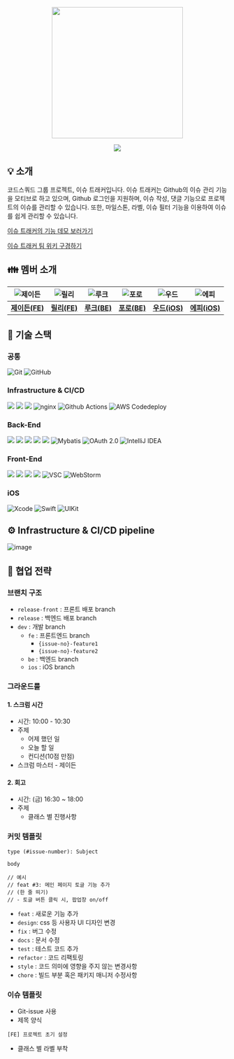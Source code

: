 <p align="center"><img src="https://github.com/codesquad-members-2023-team2/issue-tracker/assets/112251635/880c5e2d-b561-40a3-b1c9-a17734757ec4" width="300" height="300"/>

<p align="center"><a href="https://github.com/codesquad-members-2023-team2/issue-tracker/wiki"><img src="https://img.shields.io/badge/Issue%20tracker-Wiki-007396?style=flat-square&logo=Wikipedia&logoColor=white"/><a/>

## 💡 소개

코드스쿼드 그룹 프로젝트, 이슈 트래커입니다. 이슈 트래커는 Github의 이슈 관리 기능을 모티브로 하고 있으며, Github 로그인을 지원하며, 이슈 작성, 댓글 기능으로 프로젝트의 이슈를 관리할 수 있습니다. 또한, 마일스톤, 라벨, 이슈 필터 기능을 이용하여 이슈를 쉽게 관리할 수 있습니다.

[이슈 트래커의 기능 데모 보러가기](https://github.com/codesquad-members-2023-team2/issue-tracker/wiki/%EA%B8%B0%EB%8A%A5-%EB%8D%B0%EB%AA%A8)

[이슈 트래커 팀 위키 구경하기](https://github.com/codesquad-members-2023-team2/issue-tracker/wiki)

## 👪 멤버 소개

| ![제이든](https://ca.slack-edge.com/T74H5245A-U04G7GJ0P2L-bacfbaf4a8b0-512) | ![릴리](https://ca.slack-edge.com/T74H5245A-U04G792TR7S-523e48733e32-512) | ![루크](https://ca.slack-edge.com/T74H5245A-U04FWAZSZED-3482eadd3837-512) | ![포로](https://ca.slack-edge.com/T74H5245A-U04GE6HKBTJ-08f3100ac358-512) | ![우드](https://ca.slack-edge.com/T74H5245A-U04GHTGGCE4-339eb09b8d0d-512) | ![에피](https://ca.slack-edge.com/T74H5245A-U04FL9VKFDJ-b8cf1a0a5454-512) |
| :-----------------------------------------------------------: | :------------------------------------------------------------: | :----------------------------------------------------------------: | :-----------------------------------------------------------: | :-----------------------------------------------------------: | :-----------------------------------------------------------: |
|        [**제이든(FE)**](https://github.com/JaydenLee1116)         |           [**릴리(FE)**](https://github.com/ahnlook)           |         [**루크(BE)**](https://github.com/acceptor-gyu)         |        [**포로(BE)**](https://github.com/Gwonwoo-Nam)         |        [**우드(iOS)**](https://github.com/dpfdlalfm)         |        [**에피(iOS)**](https://github.com/hyeffie)         |

## 🧾 기술 스택

### 공통

![Git](https://img.shields.io/badge/-Git-F05032?style=flat&logo=Git&logoColor=white)
![GitHub](https://img.shields.io/badge/-GitHub-181717?style=flat&logo=GitHub&logoColor=white)

### Infrastructure & CI/CD

<img src="https://img.shields.io/badge/AWS%20EC2-FA7343?style=flat&logo=amazonec2&logoColor=white"/> <img src="https://img.shields.io/badge/AWS%20RDS-red?style=flat&logo=amazonrds&logoColor=white"/> <img src="https://img.shields.io/badge/AWS%20S3-569A31?style=flat&logo=amazons3&logoColor=white"/> 
![nginx](https://img.shields.io/badge/nginx-009639?style=flat&logo=nginx&logoColor=white)
![Github Actions](https://img.shields.io/badge/Github%20Actions-2088FF?style=flat&logo=GithubActions&logoColor=white)
![AWS Codedeploy](https://img.shields.io/badge/AWS%20Codedeploy-yellowgreen?style=flat)

### Back-End

<img src="https://img.shields.io/badge/Java-007396?style=flat&logo=java&logoColor=white"/> <img src="https://img.shields.io/badge/Gradle-02303A?style=flat&logo=Gradle&logoColor=white"/> <img src="https://img.shields.io/badge/SpringBoot-6DB33F?style=flat&logo=SpringBoot&logoColor=white"/> <img src="https://img.shields.io/badge/Spring%20Data%20JDBC-03EF62?style=flat"/> <img src="https://img.shields.io/badge/MySQL-4479A1?style=flat&logo=MySQL&logoColor=white"/> ![Mybatis](https://img.shields.io/badge/Mybatis-blueviolet?style=flat)
![OAuth 2.0](https://img.shields.io/badge/OAuth-EB5424?style=flat) ![IntelliJ IDEA](https://img.shields.io/badge/-IntelliJ%20IDEA-FF3850?style=flat&logo=IntelliJ%20IDEA&logoColor=white)


### Front-End

<img src="https://img.shields.io/badge/Typescript-3178C6?style=flat&logo=TypeScript&logoColor=white"/> <img src="https://img.shields.io/badge/React-61DAFB?style=flat&logo=React&logoColor=white"/> <img src="https://img.shields.io/badge/-Tailwind-38B2AC?style=flat&logo=Tailwind%20CSS&logoColor=white"/> <img src="https://img.shields.io/badge/-Storybook-FF4785?style=flat&logo=Storybook&logoColor=white"/> 
![VSC](https://img.shields.io/badge/-Visual%20Studio%20Code-007ACC?style=flat&logo=Visual%20Studio%20Code&logoColor=white) 
![WebStorm](https://img.shields.io/badge/-WebStorm-00A3E0?style=flat&logo=WebStorm&logoColor=white)


### iOS

![Xcode](https://img.shields.io/badge/-Xcode-1575F9?style=flat&logo=Xcode&logoColor=white)
![Swift](https://img.shields.io/badge/-Swift-FA7343?style=flat&logo=Swift&logoColor=white)
![UIKit](https://img.shields.io/badge/-UIKit-00599C?style=flat&logo=UIKit&logoColor=white)

## ⚙️ Infrastructure & CI/CD pipeline

![image](https://github.com/codesquad-members-2023-team2/issue-tracker/assets/112251635/1338ee2a-b734-4e68-b511-2e2b66aaece3)


## 🤲 협업 전략

### 브랜치 구조

- `release-front` : 프론트 배포 branch
- `release` : 백엔드 배포 branch
- `dev` : 개발 branch
  - `fe` : 프론트엔드 branch
    - `{issue-no}-feature1`
    - `{issue-no}-feature2`
  - `be` : 백엔드 branch
  - `ios` : iOS branch

### 그라운드룰

#### 1. 스크럼 시간

- 시간: 10:00 - 10:30
- 주제
  - 어제 했던 일
  - 오늘 할 일
  - 컨디션(10점 만점)
- 스크럼 마스터 - 제이든

#### 2. 회고

- 시간: (금) 16:30 ~ 18:00
- 주제
  - 클래스 별 진행사항

### 커밋 템플릿

```
type (#issue-number): Subject

body

// 예시
// feat #3: 메인 페이지 토글 기능 추가
// (한 줄 띄기)
// - 토글 버튼 클릭 시, 팝업창 on/off
```

- `feat` : 새로운 기능 추가
- `design`: css 등 사용자 UI 디자인 변경
- `fix` : 버그 수정
- `docs` : 문서 수정
- `test` : 테스트 코드 추가
- `refactor` : 코드 리팩토링
- `style` : 코드 의미에 영향을 주지 않는 변경사항
- `chore` : 빌드 부분 혹은 패키지 매니저 수정사항

### 이슈 템플릿

- Git-issue 사용
- 제목 양식
```
[FE] 프로젝트 초기 설정
```
- 클래스 별 라벨 부착
